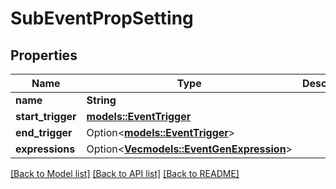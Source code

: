 # SubEventPropSetting

## Properties

Name | Type | Description | Notes
------------ | ------------- | ------------- | -------------
**name** | **String** |  | 
**start_trigger** | [**models::EventTrigger**](EventTrigger.md) |  | 
**end_trigger** | Option<[**models::EventTrigger**](EventTrigger.md)> |  | [optional]
**expressions** | Option<[**Vec<models::EventGenExpression>**](EventGenExpression.md)> |  | [optional]

[[Back to Model list]](../README.md#documentation-for-models) [[Back to API list]](../README.md#documentation-for-api-endpoints) [[Back to README]](../README.md)



